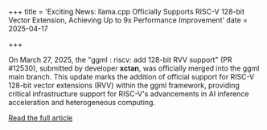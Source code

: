 +++
title = 'Exciting News: llama.cpp  Officially Supports RISC-V 128-bit Vector Extension, Achieving Up to 9x Performance Improvement'
date = 2025-04-17

+++

On March 27, 2025, the "ggml : riscv: add 128-bit RVV support" (PR #12530), submitted by developer **xctan**, was officially merged into the ggml main branch. This update marks the addition of official support for RISC-V 128-bit vector extensions (RVV) within the ggml framework, providing critical infrastructure support for RISC-V's advancements in AI inference acceleration and heterogeneous computing.

[Read the full article](https://mp.weixin.qq.com/s/yb5PKPKNWx-uRTXy6SNB1g)



